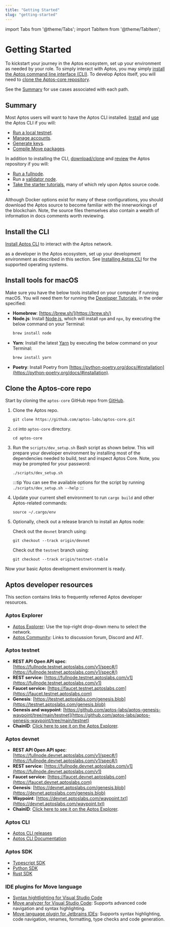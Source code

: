 ```yaml
---
title: "Getting Started"
slug: "getting-started"
---
```


import Tabs from '@theme/Tabs';
import TabItem from '@theme/TabItem';

# Getting Started

To kickstart your journey in the Aptos ecosystem, set up your environment as needed by your role. To simply interact with Aptos, you may simply [install the Aptos command line interface (CLI)](#install-the-cli). To develop Aptos itself, you will need to [clone the Aptos-core repository](#clone-the-Aptos-core-repo).

See the [Summary](#summary) for use cases associated with each path.

## Summary

Most Aptos users will want to have the Aptos CLI installed. [Install](../cli-tools/aptos-cli-tool/install-aptos-cli.md) and [use](../cli-tools/aptos-cli-tool/use-aptos-cli) the Aptos CLI if you will:

* [Run a local testnet](../nodes/local-testnet/using-cli-to-run-a-local-testnet.md).
* [Manage accounts](../cli-tools/aptos-cli-tool/use-aptos-cli.md#account-examples).
* [Generate keys](../cli-tools/aptos-cli-tool/use-aptos-cli.md#key-examples).
* [Compile Move packages](../cli-tools/aptos-cli-tool/use-aptos-cli.md#move-examples).

In addition to installing the CLI, [download/clone](#clone-the-Aptos-core-repo) and [review](https://github.com/aptos-labs/aptos-core) the Aptos repository if you will:

* [Run a fullnode](../nodes/full-node/public-fullnode.md).
* Run a [validator node](../nodes/validator-node/validators.md).
* [Take the starter tutorials](../tutorials/aptos-quickstarts.md), many of which rely upon Aptos source code.
* 

Although Docker options exist for many of these configurations, you should download the Aptos source to become familiar with the innerworkings of the blockchain. Note, the source files themselves also contain a wealth of information in docs comments worth reviewing.

## Install the CLI

[Install Aptos CLI](../cli-tools/aptos-cli-tool/install-aptos-cli.md) to interact with the Aptos network.

as a developer in the Aptos ecosystem, set up your development environment as described in this section. See [Installing Aptos CLI](../cli-tools/aptos-cli-tool/install-aptos-cli.md) for the supported operating systems.

## Install tools for macOS

Make sure you have the below tools installed on your computer if running macOS. You will need them for running the [Developer Tutorials](/docs/tutorials/index.md), in the order specified:

- **Homebrew**: [https://brew.sh/](https://brew.sh/)
- **Node.js**: Install [Node.js](https://nodejs.org/en/download/), which will install `npm` and `npx`, by executing the below command on your Terminal:
    ```bash
    brew install node
    ```
- **Yarn**: Install the latest [Yarn](https://classic.yarnpkg.com/lang/en/docs/install/#mac-stable) by executing the below command on your Terminal:
    ```bash
    brew install yarn
    ```
- **Poetry**: Install Poetry from [https://python-poetry.org/docs/#installation](https://python-poetry.org/docs/#installation).

## Clone the Aptos-core repo

Start by cloning the `aptos-core` GitHub repo from [GitHub](https://github.com/aptos-labs/aptos-core).

1. Clone the Aptos repo.

      ```
      git clone https://github.com/aptos-labs/aptos-core.git
      ```

2. `cd` into `aptos-core` directory.

    ```
    cd aptos-core
    ```

3. Run the `scripts/dev_setup.sh` Bash script as shown below. This will prepare your developer environment by installing most of the dependencies needed to build, test and inspect Aptos Core. Note, you may be prompted for your password:

    ```
    ./scripts/dev_setup.sh
    ```
    :::tip
    You can see the available options for the script by running `./scripts/dev_setup.sh --help`
    :::

4. Update your current shell environment to run `cargo build` and other Aptos-related commands:

    ```
    source ~/.cargo/env
    ```

5. Optionally, check out a release branch to install an Aptos node:

    <Tabs groupId="network">
    <TabItem value="devnet" label="Devnet">

    Check out the `devnet` branch using:

    ```
    git checkout --track origin/devnet
    ```
    </TabItem>
    <TabItem value="testnet" label="Testnet" default>

    Check out the `testnet` branch using:

    ```
    git checkout --track origin/testnet-stable
    ```
    </TabItem>
    </Tabs>

Now your basic Aptos development environment is ready.

## Aptos developer resources

This section contains links to frequently referred Aptos developer resources. 

### Aptos Explorer

- [Aptos Explorer](https://explorer.aptoslabs.com/): Use the top-right drop-down menu to select the network.
- [Aptos Community](https://aptoslabs.com/community): Links to discussion forum, Discord and AIT.

### Aptos testnet

- **REST API Open API spec**: [https://fullnode.testnet.aptoslabs.com/v1/spec#/](https://fullnode.testnet.aptoslabs.com/v1/spec#/)
- **REST service:** [https://fullnode.testnet.aptoslabs.com/v1](https://fullnode.testnet.aptoslabs.com/v1)
- **Faucet service:** [https://faucet.testnet.aptoslabs.com](https://faucet.testnet.aptoslabs.com)
- **Genesis**: [https://testnet.aptoslabs.com/genesis.blob](https://testnet.aptoslabs.com/genesis.blob)
- **Genesis and waypoint**: [https://github.com/aptos-labs/aptos-genesis-waypoint/tree/main/testnet](https://github.com/aptos-labs/aptos-genesis-waypoint/tree/main/testnet)
- **ChainID**: [Click here to see it on the Aptos Explorer](https://explorer.aptoslabs.com/?network=testnet).

### Aptos devnet

- **REST API Open API spec**: [https://fullnode.devnet.aptoslabs.com/v1/spec#/](https://fullnode.devnet.aptoslabs.com/v1/spec#/)
- **REST service:** [https://fullnode.devnet.aptoslabs.com/v1](https://fullnode.devnet.aptoslabs.com/v1)
- **Faucet service:** [https://faucet.devnet.aptoslabs.com](https://faucet.devnet.aptoslabs.com)
- **Genesis**: [https://devnet.aptoslabs.com/genesis.blob](https://devnet.aptoslabs.com/genesis.blob)
- **Waypoint**: [https://devnet.aptoslabs.com/waypoint.txt](https://devnet.aptoslabs.com/waypoint.txt)
- **ChainID**: [Click here to see it on the Aptos Explorer](https://explorer.aptoslabs.com/?network=devnet).

### Aptos CLI

- [Aptos CLI releases](https://github.com/aptos-labs/aptos-core/releases?q=cli&expanded=true)
- [Aptos CLI Documentation](/cli-tools/aptos-cli-tool/aptos-cli-index)

### Aptos SDK

- [Typescript SDK](https://www.npmjs.com/package/aptos)
- [Python SDK](https://pypi.org/project/aptos-sdk/)
- [Rust SDK](/sdks/rust-sdk.md)

### IDE plugins for Move language

- [Syntax hightlighting for Visual Studio Code](https://marketplace.visualstudio.com/items?itemName=damirka.move-syntax)
- [Move analyzer for Visual Studio Code](https://marketplace.visualstudio.com/items?itemName=move.move-analyzer): Supports advanced code navigation and syntax highlighting.
- [Move language plugin for Jetbrains IDEs](https://plugins.jetbrains.com/plugin/14721-move-language): Supports syntax highlighting, code navigation, renames, formatting, type checks and code generation.

